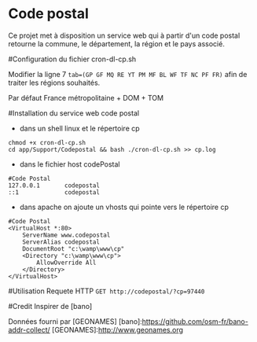 Code postal
=============
Ce projet met à disposition un service web qui à partir d'un code postal retourne la commune, le département, la région et le pays associé.

#Configuration du fichier cron-dl-cp.sh

Modifier la ligne 7
`tab=(GP GF MQ RE YT PM MF BL WF TF NC PF FR)`
afin de traiter les régions souhaités.

Par défaut France métropolitaine + DOM + TOM

#Installation du service web code postal

* dans un shell linux et le répertoire cp
```
chmod +x cron-dl-cp.sh
cd app/Support/Codepostal && bash ./cron-dl-cp.sh >> cp.log
```
* dans le fichier host codePostal
```
#Code Postal
127.0.0.1		codepostal
::1             codepostal
```
* dans apache on ajoute un vhosts qui pointe vers le répertoire cp
```
#Code Postal
<VirtualHost *:80>
    ServerName www.codepostal
    ServerAlias codepostal
    DocumentRoot "c:\wamp\www\cp"
    <Directory "c:\wamp\www\cp">
        AllowOverride All
    </Directory>
</VirtualHost>
```
#Utilisation
Requete HTTP
`GET http://codepostal/?cp=97440`

#Credit
Inspirer de [bano]

Données fourni par [GEONAMES]
[bano]:https://github.com/osm-fr/bano-addr-collect/
[GEONAMES]:http://www.geonames.org
